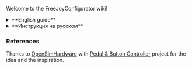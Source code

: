Welcome to the FreeJoyConfigurator wiki!

<details> 
  <summary> **English guide** </summary>

# Installation
Just download the [latest release](https://github.com/FreeJoy-Team/FreeJoy/releases) and run the installer.

# Getting started
* [Pins configuration](https://github.com/vostrenkov/FreeJoyConfigurator/wiki/Pins-configuration)
* [Digital inputs (buttons) configuration](https://github.com/vostrenkov/FreeJoyConfigurator/wiki/Digital-inputs-configuration)
* [Axes configuration](https://github.com/vostrenkov/FreeJoyConfigurator/wiki/Axes-configuration)
* [Axes to buttons](https://github.com/vostrenkov/FreeJoyConfigurator/wiki/Axes-to-Buttons)
* [Shift registers](https://github.com/vostrenkov/FreeJoyConfigurator/wiki/Shift-registers)
* [TLE501x sensors](https://github.com/vostrenkov/FreeJoyConfigurator/wiki/TLE501x-sensors)
* [LED configuration](https://github.com/FreeJoy-Team/FreeJoyConfigurator/wiki/LED-configuration)
* [Loading and saving configuration](https://github.com/vostrenkov/FreeJoyConfigurator/wiki/Loading-and-saving-configuration)
* [Advanced settings](https://github.com/vostrenkov/FreeJoyConfigurator/wiki/Advanced-settings)
* [Firmware flasher](https://github.com/vostrenkov/FreeJoyConfigurator/wiki/Firmware-flasher)

</details>

<details> 
  <summary> **Инструкция на русском** </summary>

# Installation
Just download the [latest release](https://github.com/FreeJoy-Team/FreeJoy/releases) and run the installer.

# Getting started
* [Настройка выводов контроллера](https://github.com/vostrenkov/FreeJoyConfigurator/wiki/Pins-configuration)
* [Настройка цифровых входов (кнопок)](https://github.com/vostrenkov/FreeJoyConfigurator/wiki/Digital-inputs-configuration)
* [Настройка осей](https://github.com/vostrenkov/FreeJoyConfigurator/wiki/Axes-configuration)
* [Функция "оси в кнопки"](https://github.com/vostrenkov/FreeJoyConfigurator/wiki/Axes-to-Buttons)
* [Сдвиговые регистры](https://github.com/vostrenkov/FreeJoyConfigurator/wiki/Shift-registers)
* [Датчики TLE501x](https://github.com/vostrenkov/FreeJoyConfigurator/wiki/TLE501x-sensors)
* [Настройка светодиодов](https://github.com/FreeJoy-Team/FreeJoyConfigurator/wiki/LED-configuration)
* [Загрузка и сохранение конфигурации](https://github.com/vostrenkov/FreeJoyConfigurator/wiki/Loading-and-saving-configuration)
* [Продвинутые настройки](https://github.com/vostrenkov/FreeJoyConfigurator/wiki/Advanced-settings)
* [Загрузчик прошивки](https://github.com/vostrenkov/FreeJoyConfigurator/wiki/Firmware-flasher)

</details>

### References
Thanks to [OpenSimHardware](https://github.com/OpenSimHardware) with [Pedal & Button Controller](https://github.com/OpenSimHardware/PedalButtonController) project for the idea and the inspiration.